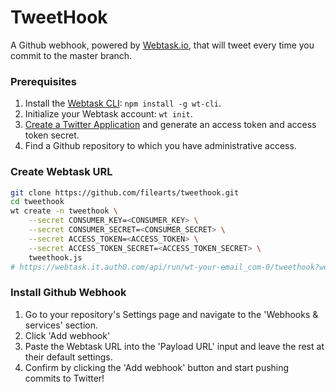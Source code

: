 # TweetHook

A Github webhook, powered by [Webtask.io](https://webtask.io), that will tweet
every time you commit to the master branch.

### Prerequisites

1. Install the [Webtask CLI](https://github.com/auth0/wt-cli): `npm install -g wt-cli`.
1. Initialize your Webtask account: `wt init`.
1. [Create a Twitter Application](https://apps.twitter.com/) and generate an access token and access token secret.
1. Find a Github repository to which you have administrative access.

### Create Webtask URL

```bash
git clone https://github.com/filearts/tweethook.git
cd tweethook
wt create -n tweethook \
    --secret CONSUMER_KEY=<CONSUMER_KEY> \
    --secret CONSUMER_SECRET=<CONSUMER_SECRET> \
    --secret ACCESS_TOKEN=<ACCESS_TOKEN> \
    --secret ACCESS_TOKEN_SECRET=<ACCESS_TOKEN_SECRET> \
    tweethook.js
# https://webtask.it.auth0.com/api/run/wt-your-email_com-0/tweethook?webtask_no_cache=1
```

### Install Github Webhook

1. Go to your repository's Settings page and navigate to the 'Webhooks & services' section.
2. Click 'Add webhook'
3. Paste the Webtask URL into the 'Payload URL' input and leave the rest at their default settings.
4. Confirm by clicking the 'Add webhook' button and start pushing commits to Twitter!